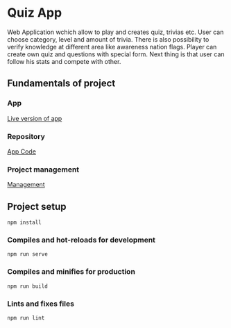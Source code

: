 # Quiz App

Web Application wchich allow to play and creates quiz, trivias etc.
User can choose category, level and amount of trivia.
There is also possibility to verify knowledge at different area like awareness nation flags.
Player can create own quiz and questions with special form.
Next thing is that user can follow his stats and compete with other.

## Fundamentals of project

### App
[Live version of app](https://confident-hodgkin-73ff57.netlify.app/)

### Repository
[App Code](https://github.com/GutMat/QuizApp)

### Project management
[Management](https://github.com/GutMat/QuizApp/projects/1)

## Project setup
```
npm install
```

### Compiles and hot-reloads for development
```
npm run serve
```

### Compiles and minifies for production
```
npm run build
```

### Lints and fixes files
```
npm run lint
```


